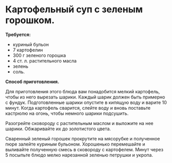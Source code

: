 # Картофельный суп с зеленым горошком.

**Требуется:**

- куриный бульон
- 7 картофелин
- 300 г зеленого горошка
- 4 ст. л. растительного масла
- зелень
- соль.

**Способ приготовления.**

Для приготовления этого блюда вам понадобится мелкий картофель, чтобы из него вырезать шарики. Каждый шарик должен быть примерно с фундук. Подготовленные шарики опустите в кипящую воду и варите 10 минут. Когда картофель сварится, слейте воду и вновь поставьте кастрюлю на огонь, чтобы немного шарики подсушить.

Разогрейте сковороду с растительным маслом и выложите на нее шарики. Обжаривайте их до золотистого цвета.

Сваренный зеленый горошек прокрутите на мясорубке и полученное пюре залейте куриным бульоном. Хорошенько перемешайте и выливайте полученную смесь в сковороду с картофелем. Минут через 5 посыпьте блюдо мелко нарезанной зеленью петрушки и укропа. 
